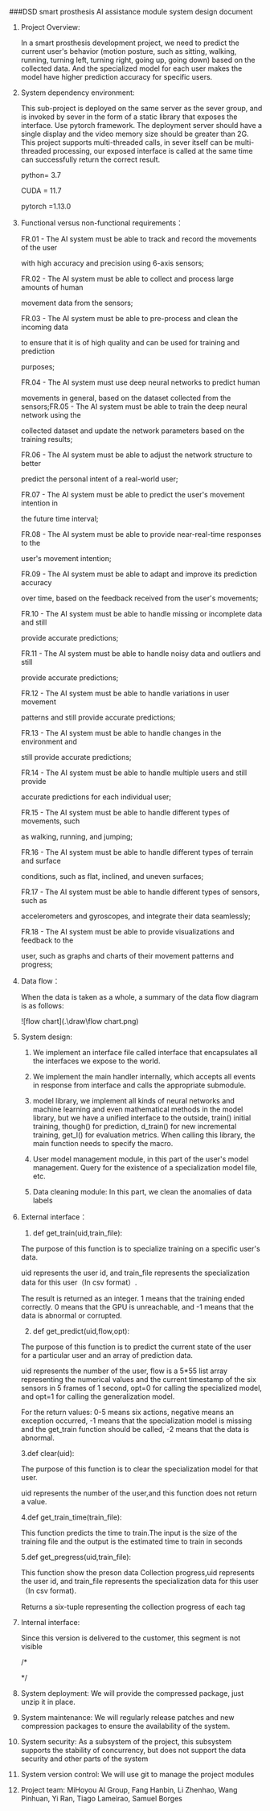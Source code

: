 ###DSD smart prosthesis AI assistance module system design document

1. Project Overview:

   In a smart prosthesis development project, we need to predict the current user's behavior (motion posture, such as sitting, walking, running, turning left, turning right, going up, going down) based on the collected data. And the specialized model for each user makes the model have higher prediction accuracy for specific users.

2. System dependency environment:

    This sub-project is deployed on the same server as the sever group, and is invoked by sever in the form of a static library that exposes the interface. Use pytorch framework. The deployment server should have a single display and the video memory size should be greater than 2G. This project supports multi-threaded calls, in sever itself can be multi-threaded processing, our exposed interface is called at the same time can successfully return the correct result.

    python= 3.7

    CUDA = 11.7

    pytorch =1.13.0

3. Functional versus non-functional requirements：

   FR.01 - The AI system must be able to track and record the movements of the user 

   with high accuracy and precision using 6-axis sensors;

   FR.02 - The AI system must be able to collect and process large amounts of human 

   movement data from the sensors;

   FR.03 - The AI system must be able to pre-process and clean the incoming data 

   to ensure that it is of high quality and can be used for training and prediction 

   purposes;

   FR.04 - The AI system must use deep neural networks to predict human 

   movements in general, based on the dataset collected from the sensors;FR.05 - The AI system must be able to train the deep neural network using the 

   collected dataset and update the network parameters based on the training results;

   FR.06 - The AI system must be able to adjust the network structure to better 

   predict the personal intent of a real-world user;

   FR.07 - The AI system must be able to predict the user's movement intention in 

   the future time interval;

   FR.08 - The AI system must be able to provide near-real-time responses to the 

   user's movement intention;

   FR.09 - The AI system must be able to adapt and improve its prediction accuracy 

   over time, based on the feedback received from the user's movements;

   FR.10 - The AI system must be able to handle missing or incomplete data and still 

   provide accurate predictions;

   FR.11 - The AI system must be able to handle noisy data and outliers and still 

   provide accurate predictions;

   FR.12 - The AI system must be able to handle variations in user movement 

   patterns and still provide accurate predictions;

   FR.13 - The AI system must be able to handle changes in the environment and 

   still provide accurate predictions;

   FR.14 - The AI system must be able to handle multiple users and still provide 

   accurate predictions for each individual user;

   FR.15 - The AI system must be able to handle different types of movements, such 

   as walking, running, and jumping;

   FR.16 - The AI system must be able to handle different types of terrain and surface 

   conditions, such as flat, inclined, and uneven surfaces;

   FR.17 - The AI system must be able to handle different types of sensors, such as 

   accelerometers and gyroscopes, and integrate their data seamlessly;

   FR.18 - The AI system must be able to provide visualizations and feedback to the 

   user, such as graphs and charts of their movement patterns and progress;

4. Data flow：

   When the data is taken as a whole, a summary of the data flow diagram is as follows:

    ![flow chart](.\draw\flow chart.png)

5. System design:

   1. We implement an interface file called interface that encapsulates all the interfaces we expose to the world.

   2. We implement the main handler internally, which accepts all events in response from interface and calls the appropriate submodule.
   3. model library, we implement all kinds of neural networks and machine learning and even mathematical methods in the model library, but we have a unified interface to the outside, train() initial training, though() for prediction, d_train() for new incremental training, get_l() for evaluation metrics. When calling this library, the main function needs to specify the macro.
   4. User model management module, in this part of the user's model management. Query for the existence of a specialization model file, etc.
   5. Data cleaning module: In this part, we clean the anomalies of data labels

6. External interface：

   1. def get_train(uid,train_file):

   The purpose of this function is to specialize training on a specific user's data.

   uid represents the user id, and train_file represents the specialization data for this user（In csv format）.

   The result is returned as an integer. 1 means that the training ended correctly. 0 means that the GPU is unreachable, and -1 means that the data is abnormal or corrupted.

   2. def get_predict(uid,flow,opt):

   The purpose of this function is to predict the current state of the user for a particular user and an array of prediction data.

   uid represents the number of the user, flow is a 5*55 list array representing the numerical values and the current timestamp of the six sensors in 5 frames of 1 second, opt=0 for calling the specialized model, and opt=1 for calling the generalization model.

   For the return values: 0-5 means six actions, negative means an exception occurred, -1 means that the specialization model is missing and the get_train function should be called, -2 means that the data is abnormal.

    3.def clear(uid):

   The purpose of this function is to clear the specialization model for that user.

   uid represents the number of the user,and this function does not return a value.

   4.def get_train_time(train_file):

   This function predicts the time to train.The input is the size of the training file and the output is the estimated time to train in seconds

   5.def get_pregress(uid,train_file):

   This function show the preson data Collection progress,uid represents the user id, and train_file represents the specialization data for this user（In csv format).

   Returns a six-tuple representing the collection progress of each tag

7. Internal interface:

   Since this version is delivered to the customer, this segment is not visible

   /*

   

   */

8. System deployment: We will provide the compressed package, just unzip it in place.

9. System maintenance: We will regularly release patches and new compression packages to ensure the availability of the system.

10. System security: As a subsystem of the project, this subsystem supports the stability of concurrency, but does not support the data security and other parts of the system

11. System version control: We will use git to manage the project modules

12. Project team: MiHoyou AI Group, Fang Hanbin, Li Zhenhao, Wang Pinhuan, Yi Ran, Tiago Lameirao, Samuel Borges

